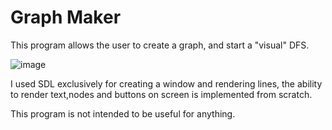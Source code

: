 # Graph Maker
This program allows the user to create a graph, and start a "visual" DFS.

![image](https://github.com/CasuFrost/Graph-Maker/assets/97389762/773f0aa9-f5fd-4a7a-a4b8-02a9b00f4162)


I used SDL exclusively for creating a window and rendering lines, the ability to render text,nodes and buttons on screen is implemented from scratch.

This program is not intended to be useful for anything.

